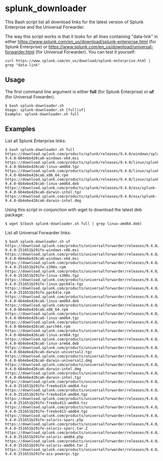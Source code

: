 
# splunk_downloader

This Bash script list all download links for the latest version of Splunk Enterprise and the Universal Forwarder.

The way this script works is that it looks for all lines containing "data-link" in either https://www.splunk.com/en_us/download/splunk-enterprise.html (for Splunk Enterprise) or https://www.splunk.com/en_us/download/universal-forwarder.html (for Universal Forwarder). You can test it yourself:

```
curl https://www.splunk.com/en_us/download/splunk-enterprise.html | grep "data-link"
```

## Usage

The first command line argument is either **full** (for Splunk Enterprise) or **uf** (for Universal Fowarder).

```
$ bash splunk-downloader.sh 
Usage: splunk-downloader.sh [full|uf]
Example: splunk-downloader.sh full
```
## Examples

List all Splunk Enterprise links:
```
$ bash splunk-downloader.sh full
https://download.splunk.com/products/splunk/releases/9.4.0/windows/splunk-9.4.0-6b4ebe426ca6-windows-x64.msi
https://download.splunk.com/products/splunk/releases/9.4.0/linux/splunk-9.4.0-6b4ebe426ca6-linux-amd64.tgz
https://download.splunk.com/products/splunk/releases/9.4.0/linux/splunk-9.4.0-6b4ebe426ca6.x86_64.rpm
https://download.splunk.com/products/splunk/releases/9.4.0/linux/splunk-9.4.0-6b4ebe426ca6-linux-amd64.deb
https://download.splunk.com/products/splunk/releases/9.4.0/osx/splunk-9.4.0-6b4ebe426ca6-darwin-intel.tgz
https://download.splunk.com/products/splunk/releases/9.4.0/osx/splunk-9.4.0-6b4ebe426ca6-darwin-intel.dmg
```

Using this script in conjunction with wget to download the latest deb package:
```
$ wget $(bash splunk-downloader.sh full | grep linux-amd64.deb)
```

List all Universal Forwarder links:

```
$ bash splunk-downloader.sh uf
https://download.splunk.com/products/universalforwarder/releases/9.4.0/windows/splunkforwarder-9.4.0-251651b291fe-windows-x86.msi
https://download.splunk.com/products/universalforwarder/releases/9.4.0/windows/splunkforwarder-9.4.0-6b4ebe426ca6-windows-x64.msi
https://download.splunk.com/products/universalforwarder/releases/9.4.0/linux/splunkforwarder-9.4.0-251651b291fe.s390x.rpm
https://download.splunk.com/products/universalforwarder/releases/9.4.0/linux/splunkforwarder-9.4.0-251651b291fe-linux-s390x.tgz
https://download.splunk.com/products/universalforwarder/releases/9.4.0/linux/splunkforwarder-9.4.0-251651b291fe-linux-ppc64le.tgz
https://download.splunk.com/products/universalforwarder/releases/9.4.0/linux/splunkforwarder-9.4.0-251651b291fe.ppc64le.rpm
https://download.splunk.com/products/universalforwarder/releases/9.4.0/linux/splunkforwarder-9.4.0-6b4ebe426ca6-linux-amd64.deb
https://download.splunk.com/products/universalforwarder/releases/9.4.0/linux/splunkforwarder-9.4.0-6b4ebe426ca6.x86_64.rpm
https://download.splunk.com/products/universalforwarder/releases/9.4.0/linux/splunkforwarder-9.4.0-6b4ebe426ca6-linux-amd64.tgz
https://download.splunk.com/products/universalforwarder/releases/9.4.0/linux/splunkforwarder-9.4.0-6b4ebe426ca6.aarch64.rpm
https://download.splunk.com/products/universalforwarder/releases/9.4.0/linux/splunkforwarder-9.4.0-6b4ebe426ca6-linux-arm64.tgz
https://download.splunk.com/products/universalforwarder/releases/9.4.0/linux/splunkforwarder-9.4.0-6b4ebe426ca6-linux-arm64.deb
https://download.splunk.com/products/universalforwarder/releases/9.4.0/osx/splunkforwarder-9.4.0-6b4ebe426ca6-darwin-universal2.tgz
https://download.splunk.com/products/universalforwarder/releases/9.4.0/osx/splunkforwarder-9.4.0-6b4ebe426ca6-darwin-universal2.dmg
https://download.splunk.com/products/universalforwarder/releases/9.4.0/osx/splunkforwarder-9.4.0-6b4ebe426ca6-darwin-intel.dmg
https://download.splunk.com/products/universalforwarder/releases/9.4.0/osx/splunkforwarder-9.4.0-6b4ebe426ca6-darwin-intel.tgz
https://download.splunk.com/products/universalforwarder/releases/9.4.0/freebsd/splunkforwarder-9.4.0-251651b291fe-freebsd14-amd64.txz
https://download.splunk.com/products/universalforwarder/releases/9.4.0/freebsd/splunkforwarder-9.4.0-251651b291fe-freebsd14-amd64.tgz
https://download.splunk.com/products/universalforwarder/releases/9.4.0/freebsd/splunkforwarder-9.4.0-251651b291fe-freebsd13-amd64.txz
https://download.splunk.com/products/universalforwarder/releases/9.4.0/freebsd/splunkforwarder-9.4.0-251651b291fe-freebsd13-amd64.tgz
https://download.splunk.com/products/universalforwarder/releases/9.4.0/solaris/splunkforwarder-9.4.0-251651b291fe-solaris-sparc.p5p
https://download.splunk.com/products/universalforwarder/releases/9.4.0/solaris/splunkforwarder-9.4.0-251651b291fe-solaris-sparc.tar.Z
https://download.splunk.com/products/universalforwarder/releases/9.4.0/solaris/splunkforwarder-9.4.0-251651b291fe-solaris-amd64.p5p
https://download.splunk.com/products/universalforwarder/releases/9.4.0/solaris/splunkforwarder-9.4.0-251651b291fe-solaris-amd64.tar.Z
https://download.splunk.com/products/universalforwarder/releases/9.4.0/aix/splunkforwarder-9.4.0-251651b291fe-aix-powerpc.tgz
```
